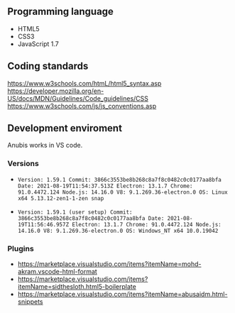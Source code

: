 ## Programming language
* HTML5
* CSS3
* JavaScript 1.7

## Coding standards
https://www.w3schools.com/htmL/html5_syntax.asp <br>
https://developer.mozilla.org/en-US/docs/MDN/Guidelines/Code_guidelines/CSS <br>
https://www.w3schools.com/js/js_conventions.asp <br>

## Development enviroment
Anubis works in VS code. 
### Versions

 * `Version: 1.59.1
Commit: 3866c3553be8b268c8a7f8c0482c0c0177aa8bfa
Date: 2021-08-19T11:54:37.513Z
Electron: 13.1.7
Chrome: 91.0.4472.124
Node.js: 14.16.0
V8: 9.1.269.36-electron.0
OS: Linux x64 5.13.12-zen1-1-zen snap`

* `Version: 1.59.1 (user setup)
Commit: 3866c3553be8b268c8a7f8c0482c0c0177aa8bfa
Date: 2021-08-19T11:56:46.957Z
Electron: 13.1.7
Chrome: 91.0.4472.124
Node.js: 14.16.0
V8: 9.1.269.36-electron.0
OS: Windows_NT x64 10.0.19042`

### Plugins 
* https://marketplace.visualstudio.com/items?itemName=mohd-akram.vscode-html-format
* https://marketplace.visualstudio.com/items?itemName=sidthesloth.html5-boilerplate
* https://marketplace.visualstudio.com/items?itemName=abusaidm.html-snippets
